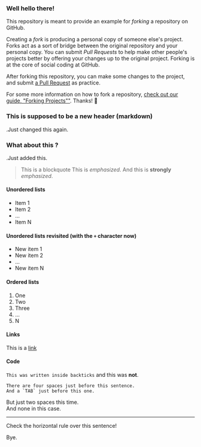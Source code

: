 ### Well hello there!

This repository is meant to provide an example for *forking* a repository on GitHub.

Creating a *fork* is producing a personal copy of someone else's project. Forks act as a sort of bridge between the original repository and your personal copy. You can submit *Pull Requests* to help make other people's projects better by offering your changes up to the original project. Forking is at the core of social coding at GitHub.

After forking this repository, you can make some changes to the project, and submit [a Pull Request](https://github.com/octocat/Spoon-Knife/pulls) as practice.

For some more information on how to fork a repository, [check out our guide, "Forking Projects""](http://guides.github.com/overviews/forking/). Thanks! :sparkling_heart:

### This is supposed to be a new header (markdown)
.Just changed this again.

### What about this ?
.Just added this.

> This is a blockquote
This is *emphasized*. And this is **strongly** *emphasized*.

#### Unordered lists
* Item 1
* Item 2
* ...
* Item N

#### Unordered lists revisited (with the `+` character now)  
+ New item 1
+ New item 2
+ ...
+ New item N

#### Ordered lists  
1. One
2. Two
3. Three
4. ...
5. N

#### Links  
This is a [link](https://daringfireball.net/projects/markdown/basics "Learn More Markdown")

#### Code
`This was written inside backticks` and this was **not**.  
  
    There are four spaces just before this sentence.  
	And a `TAB` just before this one.  
  But just two spaces this time.  
And none in this case.  

***
Check the horizontal rule over this sentence!  
  
Bye.  
